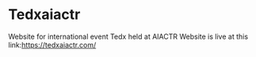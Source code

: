 # Tedxaiactr
Website for international event Tedx held at AIACTR
Website is live at this link:https://tedxaiactr.com/
